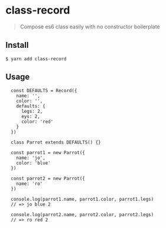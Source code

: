 # class-record

> Compose es6 class easily with no constructor boilerplate

## Install
`$ yarn add class-record`  

## Usage
```
  const DEFAULTS = Record({
    name: '',
    color: '',
    defaults: {
      legs: 2,
      eys: 2,
      color: 'red'
    }
  })

  class Parrot extends DEFAULTS() {}

  const parrot1 = new Parrot({
    name: 'jo',
    color: 'blue'
  })

  const parrot2 = new Parrot({
    name: 'ro'
  })

  console.log(parrot1.name, parrot1.color, parrot1.legs)
  // => jo blue 2
  
  console.log(parrot2.name, parrot2.color, parrot2.legs)
  // => ro red 2

```
